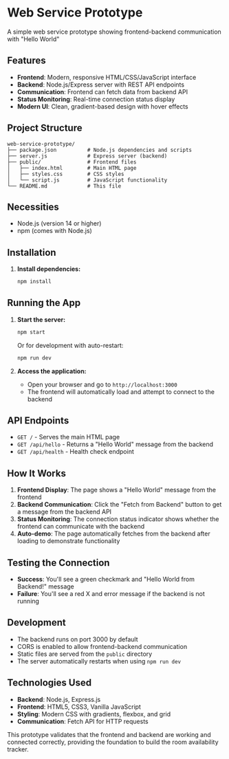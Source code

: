# Web Service Prototype

A simple web service prototype showing frontend-backend communication with "Hello World"

## Features

- **Frontend**: Modern, responsive HTML/CSS/JavaScript interface
- **Backend**: Node.js/Express server with REST API endpoints
- **Communication**: Frontend can fetch data from backend API
- **Status Monitoring**: Real-time connection status display
- **Modern UI**: Clean, gradient-based design with hover effects

## Project Structure

```
web-service-prototype/
├── package.json          # Node.js dependencies and scripts
├── server.js             # Express server (backend)
├── public/               # Frontend files
│   ├── index.html        # Main HTML page
│   ├── styles.css        # CSS styles
│   └── script.js         # JavaScript functionality
└── README.md             # This file
```

## Necessities

- Node.js (version 14 or higher)
- npm (comes with Node.js)

## Installation

1. **Install dependencies:**
   ```bash
   npm install
   ```

## Running the App

1. **Start the server:**
   ```bash
   npm start
   ```
   
   Or for development with auto-restart:
   ```bash
   npm run dev
   ```

2. **Access the application:**
   - Open your browser and go to `http://localhost:3000`
   - The frontend will automatically load and attempt to connect to the backend

## API Endpoints

- `GET /` - Serves the main HTML page
- `GET /api/hello` - Returns a "Hello World" message from the backend
- `GET /api/health` - Health check endpoint

## How It Works

1. **Frontend Display**: The page shows a "Hello World" message from the frontend
2. **Backend Communication**: Click the "Fetch from Backend" button to get a message from the backend API
3. **Status Monitoring**: The connection status indicator shows whether the frontend can communicate with the backend
4. **Auto-demo**: The page automatically fetches from the backend after loading to demonstrate functionality

## Testing the Connection

- **Success**: You'll see a green checkmark and "Hello World from Backend!" message
- **Failure**: You'll see a red X and error message if the backend is not running

## Development

- The backend runs on port 3000 by default
- CORS is enabled to allow frontend-backend communication
- Static files are served from the `public` directory
- The server automatically restarts when using `npm run dev`

## Technologies Used

- **Backend**: Node.js, Express.js
- **Frontend**: HTML5, CSS3, Vanilla JavaScript
- **Styling**: Modern CSS with gradients, flexbox, and grid
- **Communication**: Fetch API for HTTP requests

This prototype validates that the frontend and backend are working and connected correctly, providing the foundation to build the room availability tracker.  
